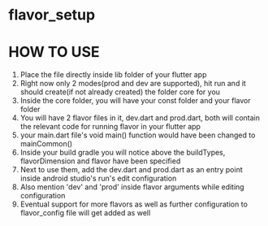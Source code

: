 # flavor_setup
# HOW TO USE
1. Place the file directly inside lib folder of your flutter app
2. Right now only 2 modes(prod and dev are supported), hit run and it should create(if not already created) the folder core for you
3. Inside the core folder, you will have your const folder and your flavor folder
4. You will have 2 flavor files in it, dev.dart and prod.dart, both will contain the relevant code for running flavor in your flutter app
5. your main.dart file's void main() function would have been changed to mainCommon()
6. Inside your build gradle you will notice above the buildTypes, flavorDimension and flavor have been specified
7. Next to use them, add the dev.dart and prod.dart as an entry point inside android studio's run's edit configuration
8. Also mention 'dev' and 'prod' inside flavor arguments while editing configuration
9. Eventual support for more flavors as well as further configuration to flavor_config file will get added as well
